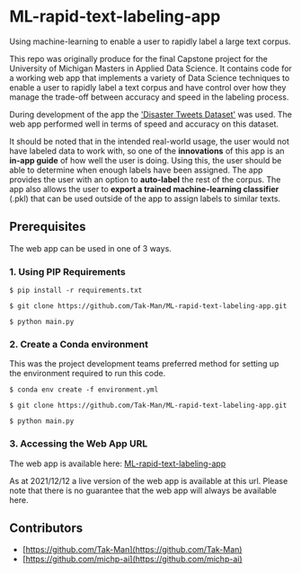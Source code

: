 # ML-rapid-text-labeling-app
Using machine-learning to enable a user to rapidly label a large text corpus.

This repo was originally produce for the final Capstone project for the University of 
Michigan Masters in Applied Data Science. It contains code for a working 
web app that implements a variety of Data Science techniques to enable a 
user to rapidly label a text corpus and have control over how they manage
 the trade-off between accuracy and speed in the labeling process.
 
 During development of the app the ['Disaster Tweets Dataset'](https://crisisnlp.qcri.org/humaid_dataset.html#) was used.
  The web app performed well in terms of speed and accuracy on this dataset.
  
It should be noted that in the intended real-world usage, the user would not
have labeled data to work with, so one of the **innovations** of this app is
an **in-app guide** of how well the user is doing. Using this, the user should be able
to determine when enough labels have been assigned. The app provides the
user with an option to **auto-label** the rest of the corpus. The app also
allows the user to **export a trained machine-learning classifier** (.pkl) that 
can be used outside of the app to assign labels to similar texts.

## Prerequisites
The web app can be used in one of 3 ways.

### 1. Using PIP Requirements
```
$ pip install -r requirements.txt
```

```
$ git clone https://github.com/Tak-Man/ML-rapid-text-labeling-app.git
```

```
$ python main.py
```

### 2. Create a Conda environment
This was the project development teams preferred method for setting up the environment required to run this code.
```
$ conda env create -f environment.yml
```

```
$ git clone https://github.com/Tak-Man/ML-rapid-text-labeling-app.git
```

```
$ python main.py
```

### 3. Accessing the Web App URL
The web app is available here: [ML-rapid-text-labeling-app]([http://ml-rapid-text-labeling-app.herokuapp.com/])

As at 2021/12/12 a live version of the web app is available at this url. Please note that there is no guarantee that the web app will always be available here. 

## Contributors
* [https://github.com/Tak-Man](https://github.com/Tak-Man)
* [https://github.com/michp-ai](https://github.com/michp-ai)
